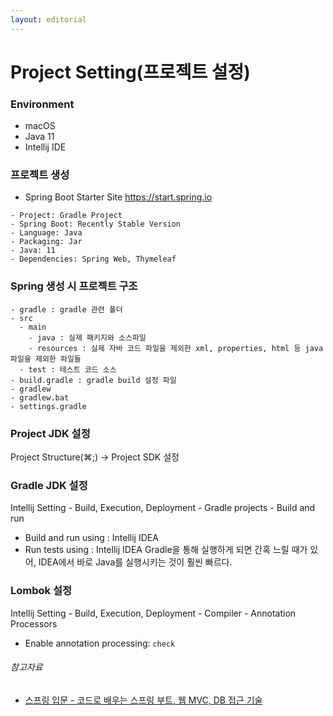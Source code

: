 ```yaml
---
layout: editorial
---
```


# Project Setting(프로젝트 설정)

### Environment

- macOS
- Java 11
- Intellij IDE

### 프로젝트 생성

- Spring Boot Starter Site https://start.spring.io

```
- Project: Gradle Project
- Spring Boot: Recently Stable Version
- Language: Java
- Packaging: Jar
- Java: 11
- Dependencies: Spring Web, Thymeleaf
```

### Spring 생성 시 프로젝트 구조

```
- gradle : gradle 관련 폴더
- src
  - main
    - java : 실제 패키지와 소스파일
    - resources : 실제 자바 코드 파일을 제외한 xml, properties, html 등 java 파일을 제외한 파일들
  - test : 테스트 코드 소스
- build.gradle : gradle build 설정 파일
- gradlew
- gradlew.bat
- settings.gradle
```

### Project JDK 설정

Project Structure(⌘;) -> Project SDK 설정

### Gradle JDK 설정

Intellij Setting - Build, Execution, Deployment - Gradle projects - Build and run

- Build and run using : Intellij IDEA
- Run tests using : Intellij IDEA Gradle을 통해 실행하게 되면 간혹 느릴 때가 있어, IDEA에서 바로 Java를 실행시키는 것이 훨씬 빠르다.

### Lombok 설정

Intellij Setting - Build, Execution, Deployment - Compiler - Annotation Processors

- Enable annotation processing: `check`

###### 참고자료

- [스프링 입문 - 코드로 배우는 스프링 부트, 웹 MVC, DB 접근 기술](https://www.inflearn.com/course/스프링-입문-스프링부트)